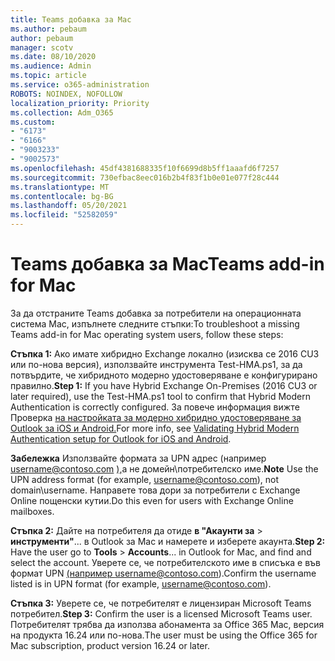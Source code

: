 ```yaml
---
title: Teams добавка за Mac
ms.author: pebaum
author: pebaum
manager: scotv
ms.date: 08/10/2020
ms.audience: Admin
ms.topic: article
ms.service: o365-administration
ROBOTS: NOINDEX, NOFOLLOW
localization_priority: Priority
ms.collection: Adm_O365
ms.custom:
- "6173"
- "6166"
- "9003233"
- "9002573"
ms.openlocfilehash: 45df4381688335f10f6699d8b5ff1aaafd6f7257
ms.sourcegitcommit: 730efbac8eec016b2b4f83f1b0e01e077f28c444
ms.translationtype: MT
ms.contentlocale: bg-BG
ms.lasthandoff: 05/20/2021
ms.locfileid: "52582059"
---
```

# <a name="teams-add-in-for-mac"></a><span data-ttu-id="4aca8-102">Teams добавка за Mac</span><span class="sxs-lookup"><span data-stu-id="4aca8-102">Teams add-in for Mac</span></span>

<span data-ttu-id="4aca8-103">За да отстраните Teams добавка за потребители на операционната система Mac, изпълнете следните стъпки:</span><span class="sxs-lookup"><span data-stu-id="4aca8-103">To troubleshoot a missing Teams add-in for Mac operating system users, follow these steps:</span></span>

<span data-ttu-id="4aca8-104">**Стъпка 1:** Ако имате хибридно Exchange локално (изисква се 2016 CU3 или по-нова версия), използвайте инструмента Test-HMA.ps1, за да потвърдите, че хибридното модерно удостоверяване е конфигурирано правилно.</span><span class="sxs-lookup"><span data-stu-id="4aca8-104">**Step 1:** If you have Hybrid Exchange On-Premises (2016 CU3 or later required), use the Test-HMA.ps1 tool to confirm that Hybrid Modern Authentication is correctly configured.</span></span> <span data-ttu-id="4aca8-105">За повече информация вижте Проверка [на настройката за модерно хибридно удостоверяване за Outlook за iOS и Android.](https://aka.ms/TestHMAEAS)</span><span class="sxs-lookup"><span data-stu-id="4aca8-105">For more info, see [Validating Hybrid Modern Authentication setup for Outlook for iOS and Android](https://aka.ms/TestHMAEAS).</span></span>  

<span data-ttu-id="4aca8-106">**Забележка** Използвайте формата за UPN адрес (например username@contoso.com [),](mailto:username@contoso.com)а не домейн\потребителско име.</span><span class="sxs-lookup"><span data-stu-id="4aca8-106">**Note** Use the UPN address format (for example, [username@contoso.com](mailto:username@contoso.com)), not domain\username.</span></span> <span data-ttu-id="4aca8-107">Направете това дори за потребители с Exchange Online пощенски кутии.</span><span class="sxs-lookup"><span data-stu-id="4aca8-107">Do this even for users with Exchange Online mailboxes.</span></span>

<span data-ttu-id="4aca8-108">**Стъпка 2:** Дайте на потребителя да отиде **в "Акаунти за**  >  **инструменти"**... в Outlook за Mac и намерете и изберете акаунта.</span><span class="sxs-lookup"><span data-stu-id="4aca8-108">**Step 2:** Have the user go to **Tools** > **Accounts**... in Outlook for Mac, and find and select the account.</span></span> <span data-ttu-id="4aca8-109">Уверете се, че потребителското име в списъка е във формат UPN [(например username@contoso.com](mailto:username@contoso.com)).</span><span class="sxs-lookup"><span data-stu-id="4aca8-109">Confirm the username listed is in UPN format (for example, [username@contoso.com](mailto:username@contoso.com)).</span></span>

<span data-ttu-id="4aca8-110">**Стъпка 3:** Уверете се, че потребителят е лицензиран Microsoft Teams потребител.</span><span class="sxs-lookup"><span data-stu-id="4aca8-110">**Step 3:** Confirm the user is a licensed Microsoft Teams user.</span></span> <span data-ttu-id="4aca8-111">Потребителят трябва да използва абонамента за Office 365 Mac, версия на продукта 16.24 или по-нова.</span><span class="sxs-lookup"><span data-stu-id="4aca8-111">The user must be using the Office 365 for Mac subscription, product version 16.24 or later.</span></span>
